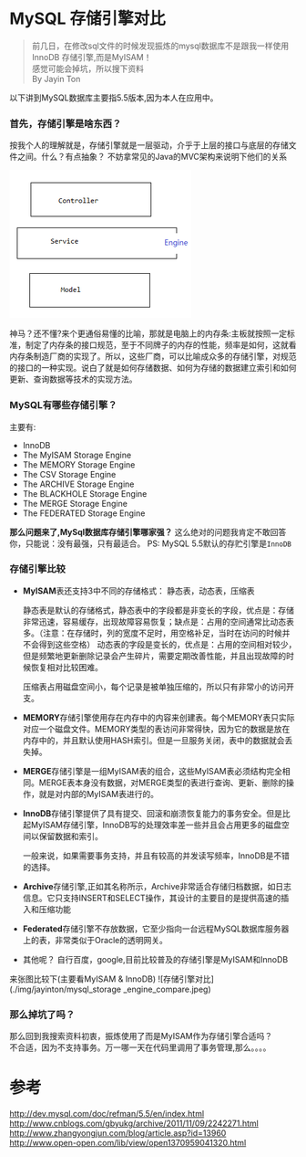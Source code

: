 MySQL 存储引擎对比
===
>前几日，在修改sql文件的时候发现振炼的mysql数据库不是跟我一样使用InnoDB 存储引擎,而是MyISAM！  
>感觉可能会掉坑，所以搜下资料  
> By Jayin Ton

以下讲到MySQL数据库主要指5.5版本,因为本人在应用中。

### 首先，存储引擎是啥东西？
按我个人的理解就是，存储引擎就是一层驱动，介乎于上层的接口与底层的存储文件之间。什么？有点抽象？
不妨拿常见的Java的MVC架构来说明下他们的关系

![MVC](./img/jayinton/java_mvc.png)

神马？还不懂?来个更通俗易懂的比喻，那就是电脑上的内存条:主板就按照一定标准，制定了内存条的接口规范，至于不同牌子的内存的性能，频率是如何，这就看内存条制造厂商的实现了。所以，这些厂商，可以比喻成众多的存储引擎，对规范的接口的一种实现。说白了就是如何存储数据、如何为存储的数据建立索引和如何更新、查询数据等技术的实现方法。


### MySQL有哪些存储引擎？
主要有:  
* InnoDB 
* The MyISAM Storage Engine    
* The MEMORY Storage Engine   
* The CSV Storage Engine         
* The ARCHIVE Storage Engine   
* The BLACKHOLE Storage Engine  
* The MERGE Storage Engine      
* The FEDERATED Storage Engine     

**那么问题来了,MySql数据库存储引擎哪家强？**
这么绝对的问题我肯定不敢回答你，只能说：没有最强，只有最适合。
PS: MySQL 5.5默认的存贮引擎是`InnoDB` 


### 存储引擎比较

* **MyISAM**表还支持3中不同的存储格式： 静态表，动态表，压缩表 

    静态表是默认的存储格式，静态表中的字段都是非变长的字段，优点是：存储非常迅速，容易缓存，出现故障容易恢复；缺点是：占用的空间通常比动态表多。（注意：在存储时，列的宽度不足时，用空格补足，当时在访问的时候并不会得到这些空格） 
动态表的字段是变长的，优点是：占用的空间相对较少，但是频繁地更新删除记录会产生碎片，需要定期改善性能，并且出现故障的时候恢复相对比较困难。 

    压缩表占用磁盘空间小，每个记录是被单独压缩的，所以只有非常小的访问开支。 


* **MEMORY**存储引擎使用存在内存中的内容来创建表。每个MEMORY表只实际对应一个磁盘文件。MEMORY类型的表访问非常得快，因为它的数据是放在内存中的，并且默认使用HASH索引。但是一旦服务关闭，表中的数据就会丢失掉。 

* **MERGE**存储引擎是一组MyISAM表的组合，这些MyISAM表必须结构完全相同。MERGE表本身没有数据，对MERGE类型的表进行查询、更新、删除的操作，就是对内部的MyISAM表进行的。


* **InnoDB**存储引擎提供了具有提交、回滚和崩溃恢复能力的事务安全。但是比起MyISAM存储引擎，InnoDB写的处理效率差一些并且会占用更多的磁盘空间以保留数据和索引。 
    
    一般来说，如果需要事务支持，并且有较高的并发读写频率，InnoDB是不错的选择。


* **Archive**存储引擎,正如其名称所示，Archive非常适合存储归档数据，如日志信息。它只支持INSERT和SELECT操作，其设计的主要目的是提供高速的插入和压缩功能


* **Federated**存储引擎不存放数据，它至少指向一台远程MySQL数据库服务器上的表，非常类似于Oracle的透明网关。


* 其他呢？ 自行百度，google,目前比较普及的存储引擎是MyISAM和InnoDB

来张图比较下(主要看MyISAM & InnoDB)
![存储引擎对比](./img/jayinton/mysql_storage _engine_compare.jpeg)


### 那么掉坑了吗？
那么回到我搜索资料初衷，振炼使用了而是MyISAM作为存储引擎合适吗？  
不合适，因为不支持事务。万一哪一天在代码里调用了事务管理,那么。。。。


参考
===
http://dev.mysql.com/doc/refman/5.5/en/index.html 
http://www.cnblogs.com/gbyukg/archive/2011/11/09/2242271.html  
http://www.zhangyongjun.com/blog/article.asp?id=13960  
http://www.open-open.com/lib/view/open1370959041320.html






